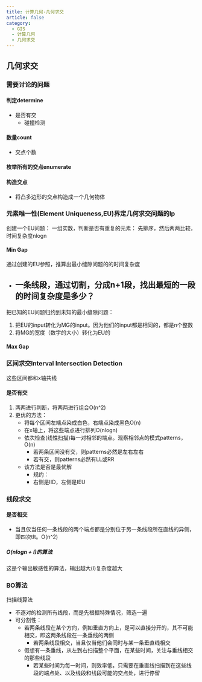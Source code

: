 ```yaml
---
title: 计算几何-几何求交
article: false
category:
  - GIS
  - 计算几何
  - 几何求交
---
```

## 几何求交
### 需要讨论的问题
#### 判定determine
- 是否有交
   - 碰撞检测
#### 数量count
- 交点个数
#### 枚举所有的交点enumerate

#### 构造交点
- 将凸多边形的交点构造成一个几何物体



### 元素唯一性(Element Uniqueness,EU)界定几何求交问题的lp
创建一个EU问题：
一组实数，判断是否有重复的元素：
先排序，然后两两比较，时间复杂度nlogn
#### Min Gap
通过创建的EU参照，推算出最小缝隙问题的的时间复杂度

- 一条线段，通过切割，分成n+1段，找出最短的一段的时间复杂度是多少？
  - 
把已知的EU问题归约到未知的最小缝隙问题：
1. 把EU的input转化为MG的input。因为他们的input都是相同的，都是n个整数
2. 将MG的宽度（数字的大小）转化为EU的
#### Max Gap

### 区间求交Interval Intersection Detection
这些区间都和x轴共线
#### 是否有交
1. 两两进行判断，将两两进行组合O(n^2)
2. 更优的方法：
   - 将每个区间左端点染成白色，右端点染成黑色O(n)
   - 在x轴上，将这些端点进行排列O(nlogn)
   - 依次检查(线性扫描)每一对相邻的端点。观察相邻点的模式patterns，O(n)
     - 若两条区间没有交，则patterns必然是左右左右
     - 若有交，则patterns必然有LL或RR
   - 该方法是否是最优解
     - 规约：
     - 右侧是IID，左侧是IEU
### 线段求交
#### 是否相交
- 当且仅当任何一条线段的两个端点都是分别位于另一条线段所在直线的异侧，即四次tlt。O(n^2)
##### O(nlogn + I)的算法
这是个输出敏感性的算法，输出越大(I)复杂度越大
### BO算法
扫描线算法
- 不逐对的检测所有线段，而是先根据特殊情况，筛选一遍
- 可分割性：
  - 若两条线段在某个方向，例如垂直方向上，是可以直接分开的，其不可能相交，即这两条线段在一条垂线的两侧
    - 若两条线段相交，当且仅当他们会同时与某一条垂直线相交
  - 假想有一条垂线，从左到右扫描整个平面，在某些时间，关注与垂线相交的那些线段
    - 若某些时间为每一时间，则效率低，只需要在垂直线扫描到在这些线段的端点处、以及线段和线段可能的交点处，进行停留
